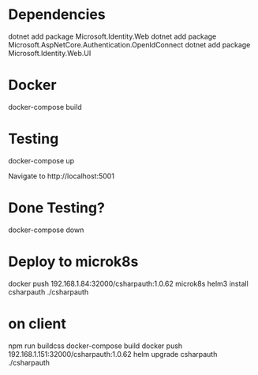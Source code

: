 # Dependencies

dotnet add package Microsoft.Identity.Web
dotnet add package Microsoft.AspNetCore.Authentication.OpenIdConnect
dotnet add package Microsoft.Identity.Web.UI

# Docker
docker-compose build

# Testing
docker-compose up

Navigate to http://localhost:5001

# Done Testing?
docker-compose down

# Deploy to microk8s

docker push 192.168.1.84:32000/csharpauth:1.0.62
microk8s helm3 install csharpauth ./csharpauth

# on client
npm run buildcss
docker-compose build
docker push 192.168.1.151:32000/csharpauth:1.0.62
helm upgrade csharpauth ./csharpauth
